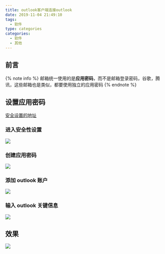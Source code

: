 ```yaml
---
title: outlook客户端连接outlook
date: 2019-11-04 21:49:10
tags:
  - 软件
type: categories
categories:
  - 软件
  - 其他
---
```


## 前言

{% note info %}
邮箱统一使用的是**应用密码**，而不是邮箱登录密码，谷歌，腾讯，这些邮箱也是类似，都要使用独立的应用密码
{% endnote %}

<!-- more -->

## 设置应用密码

[安全设置的地址](https://account.live.com/proofs/Manage)

### 进入安全性设置

![](http://bhyblog.oss-cn-shenzhen.aliyuncs.com/hexo/chrome_9JJaTejG40.png)

### 创建应用密码

![](http://bhyblog.oss-cn-shenzhen.aliyuncs.com/hexo/chrome_U8Q0SyRkvL.png)

### 添加 outlook 账户

![](http://bhyblog.oss-cn-shenzhen.aliyuncs.com/hexo/OUTLOOK_7OcmurdNEV.png)

### 输入 outlook 关键信息

![](http://bhyblog.oss-cn-shenzhen.aliyuncs.com/hexo/OUTLOOK_EBb9WhDgET.png)

## 效果

![](http://bhyblog.oss-cn-shenzhen.aliyuncs.com/hexo/OUTLOOK_DnNKXLD6Pe.png)
